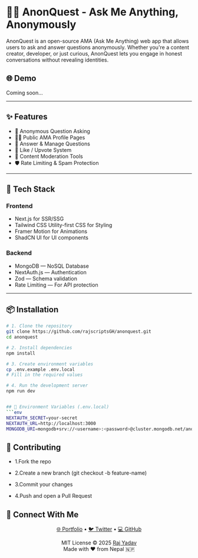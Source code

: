 # 🕵️‍♂️ AnonQuest - Ask Me Anything, Anonymously

AnonQuest is an open-source AMA (Ask Me Anything) web app that allows users to ask and answer questions anonymously. Whether you're a content creator, developer, or just curious, AnonQuest lets you engage in honest conversations without revealing identities.

## 🌐 Demo

Coming soon...

---

## ✨ Features

- 🔐 Anonymous Question Asking
- 🧑‍💻 Public AMA Profile Pages
- 💬 Answer & Manage Questions
- 🧾 Like / Upvote System
- 🚨 Content Moderation Tools
- 🛡️ Rate Limiting & Spam Protection

---

## 🚀 Tech Stack

### Frontend

- Next.js for SSR/SSG
- Tailwind CSS  Utility-first CSS for Styling
- Framer Motion for Animations
- ShadCN UI for UI components

### Backend

- MongoDB — NoSQL Database
- NextAuth.js — Authentication
- Zod — Schema validation
- Rate Limiting — For API protection

---

## 📦 Installation

```bash
# 1. Clone the repository
git clone https://github.com/rajscriptsGH/anonquest.git
cd anonquest

# 2. Install dependencies
npm install

# 3. Create environment variables
cp .env.example .env.local
# Fill in the required values

# 4. Run the development server
npm run dev


## 🧪 Environment Variables (.env.local)
```env
NEXTAUTH_SECRET=your-secret
NEXTAUTH_URL=http://localhost:3000
MONGODB_URI=mongodb+srv://<username>:<password>@cluster.mongodb.net/anonquest
```

## 🤝 Contributing

- 1.Fork the repo

- 2.Create a new branch (git checkout -b feature-name)

- 3.Commit your changes

- 4.Push and open a Pull Request

## 🔗 Connect With Me

<p align="center">
  <a href="https://rajscripts.com">🌐 Portfolio</a> •
  <a href="https://twitter.com/rajscriptsX">🐦 Twitter</a> •
  <a href="https://github.com/rajscriptsGH">💻 GitHub</a>
</p>

<p align="center">
  MIT License © 2025 <a href="https://github.com/rajscriptsGH">Raj Yadav</a> <br />
  Made with ❤️ from Nepal 🇳🇵
</p>
